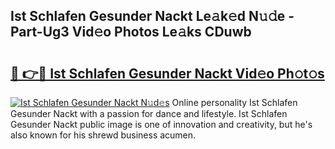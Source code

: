 ## Ist Schlafen Gesunder Nackt Le𝚊k𝚎d N𝚞𝚍e - Part-Ug3 Vid𝚎o Photos Le𝚊ks CDuwb

# <h2><a href="http://fb3voi.evod.top/?m=Ist+Schlafen+Gesunder+Nackt">🔗 👉🔴 Ist Schlafen Gesunder Nackt Vid𝚎o Ph𝚘t𝚘s</a></h2>

[![Ist Schlafen Gesunder Nackt N𝚞d𝚎s](https://i.imgur.com/8V9OHl7.gif)](http://fb3voi.evod.top/?m=Ist+Schlafen+Gesunder+Nackt)
Online personality Ist Schlafen Gesunder Nackt with a passion for dance and lifestyle. Ist Schlafen Gesunder Nackt public image is one of innovation and creativity, but he's also known for his shrewd business acumen. 
